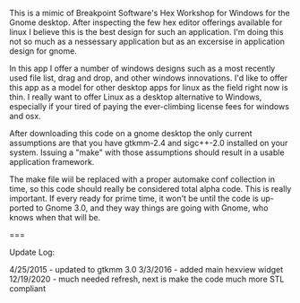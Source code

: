 This is a mimic of Breakpoint Software's Hex Workshop for Windows for the Gnome desktop. After inspecting the few hex editor offerings available for linux I believe this is the best design for such an application. 
I'm doing this not so much as a nessessary application but as an excersise in application design for gnome.

In this app I offer a number of windows designs such as a most recently used file list, drag and drop, and other windows innovations. I'd like to offer this app as a model for other desktop apps for linux as the field right now is thin. I really want to offer Linux as a desktop alternative to Windows, especially if your tired of paying the ever-climbing license fees for windows and osx.

After downloading this code on a gnome desktop the only current assumptions are that you have gtkmm-2.4 and sigc++-2.0 installed on your system. Issuing a "make" with those assumptions should result in a usable application framework.

The make file wiil be replaced with a proper automake conf collection in time, so this code should really be considered total alpha code. This is really important. If every ready for prime time, it won't be until the code is up-ported to Gnome 3.0, and they way things are going with Gnome, who knows when that will be.

===

Update Log:

4/25/2015 - updated to gtkmm 3.0
3/3/2016 - added main hexview widget
12/19/2020 - much needed refresh, next is make the code much more STL compliant
